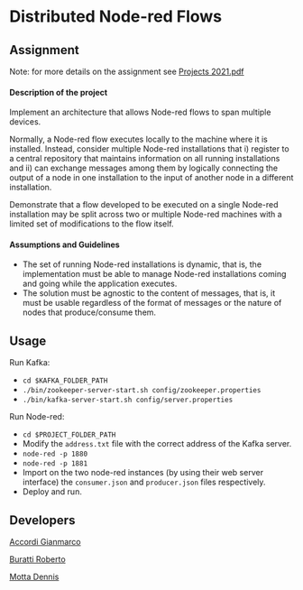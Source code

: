 
# Distributed Node-red Flows


## Assignment

Note: for more details on the assignment see [Projects 2021.pdf](https://github.com/Furcanzo/nodered-kafka-middleware-project/blob/master/Projects%202021.pdf)

#### Description of the project

Implement an architecture that allows Node-red flows to span multiple devices.

Normally, a Node-red flow executes locally to the machine where it is installed.
Instead, consider multiple Node-red installations that
i) register to a central repository that maintains information on all running installations and
ii) can exchange messages among them by logically connecting the output of a node in one installation to the input of another node in a different installation.

Demonstrate that a flow developed to be executed on a single Node-red installation may be split across two or multiple Node-red machines with a limited set of modifications to the flow itself.

#### Assumptions and Guidelines

* The set of running Node-red installations is dynamic, that is, the implementation must be able to manage Node-red installations coming and going while the application executes.
* The solution must be agnostic to the content of messages, that is, it must be usable regardless of the format of messages or the nature of nodes that produce/consume them.


## Usage

Run Kafka:

* `cd $KAFKA_FOLDER_PATH`
* `./bin/zookeeper-server-start.sh config/zookeeper.properties`
* `./bin/kafka-server-start.sh config/server.properties`

Run Node-red:

* `cd $PROJECT_FOLDER_PATH`
* Modify the `address.txt` file with the correct address of the Kafka server.
* `node-red -p 1880`
* `node-red -p 1881`
* Import on the two node-red instances (by using their web server interface) the `consumer.json` and `producer.json` files respectively.
* Deploy and run.


## Developers

[Accordi Gianmarco](https://github.com/gianfi12)

[Buratti Roberto](https://github.com/Furcanzo)

[Motta Dennis](https://github.com/Desno365)

